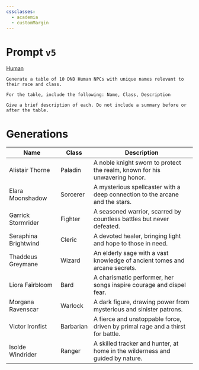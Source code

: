 ```yaml
---
cssclasses:
  - academia
  - customMargin
---
```

# Prompt ``v5``
[Human](file:///D:\Documents\Notes\DND\DND\Quartz\DM\Homebrew\Sapient\Human)
```
Generate a table of 10 DND Human NPCs with unique names relevant to their race and class.

For the table, include the following: Name, Class, Description

Give a brief description of each. Do not include a summary before or after the table.
```

# Generations

| Name                 | Class     | Description                                                                    |
| -------------------- | --------- | ------------------------------------------------------------------------------ |
| Alistair Thorne      | Paladin   | A noble knight sworn to protect the realm, known for his unwavering honor.     |
| Elara Moonshadow     | Sorcerer  | A mysterious spellcaster with a deep connection to the arcane and the stars.   |
| Garrick Stormrider   | Fighter   | A seasoned warrior, scarred by countless battles but never defeated.           |
| Seraphina Brightwind | Cleric    | A devoted healer, bringing light and hope to those in need.                    |
| Thaddeus Greymane    | Wizard    | An elderly sage with a vast knowledge of ancient tomes and arcane secrets.     |
| Liora Fairbloom      | Bard      | A charismatic performer, her songs inspire courage and dispel fear.            |
| Morgana Ravenscar    | Warlock   | A dark figure, drawing power from mysterious and sinister patrons.             |
| Victor Ironfist      | Barbarian | A fierce and unstoppable force, driven by primal rage and a thirst for battle. |
| Isolde Windrider     | Ranger    | A skilled tracker and hunter, at home in the wilderness and guided by nature.  |

